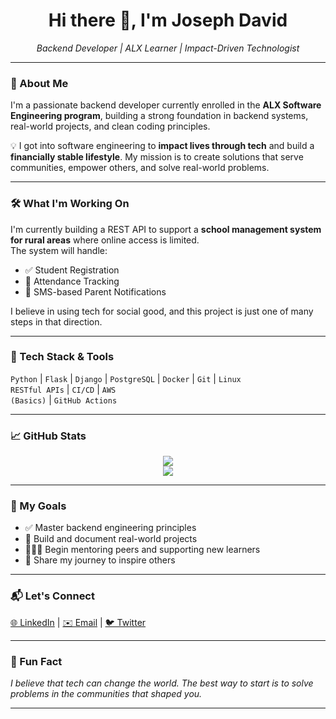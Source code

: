 <h1 align="center">Hi there 👋, I'm Joseph David</h1>

<p align="center">
  <em>
    Backend Developer | ALX Learner | Impact-Driven Technologist
  </em>
</p>

---

### 🚀 About Me

I'm a passionate backend developer currently enrolled in the <strong>ALX Software Engineering program</strong>, building a strong foundation in backend systems, real-world projects, and clean coding principles.

💡 I got into software engineering to <strong>impact lives through tech</strong> and build a <strong>financially stable lifestyle</strong>. My mission is to create solutions that serve communities, empower others, and solve real-world problems.

---

### 🛠️ What I'm Working On

I'm currently building a REST API to support a <strong>school management system for rural areas</strong> where online access is limited.  
The system will handle:
- ✅ Student Registration  
- 📆 Attendance Tracking  
- 📩 SMS-based Parent Notifications

I believe in using tech for social good, and this project is just one of many steps in that direction.

---

### 🔨 Tech Stack & Tools

<code>Python</code> | <code>Flask</code> | <code>Django</code> | <code>PostgreSQL</code> | <code>Docker</code> | <code>Git</code> | <code>Linux</code>  
<code>RESTful APIs</code> | <code>CI/CD</code> | <code>AWS (Basics)</code> | <code>GitHub Actions</code>  

---

### 📈 GitHub Stats

<p align="center">
  <img src="https://github-readme-stats.vercel.app/api?username=yourusername&show_icons=true&theme=tokyonight" />
  <br/>
  <img src="https://github-readme-stats.vercel.app/api/top-langs/?username=yourusername&layout=compact&theme=tokyonight" />
</p>

---

### 🌱 My Goals

- ✅ Master backend engineering principles
- 🔄 Build and document real-world projects
- 🧑‍🤝‍🧑 Begin mentoring peers and supporting new learners
- 📢 Share my journey to inspire others

---

### 📬 Let's Connect

<p>
  <a href="https://linkedin.com/in/yourusername" target="_blank">🌐 LinkedIn</a> |
  <a href="mailto:your.email@example.com">✉️ Email</a> |
  <a href="https://twitter.com/yourhandle">🐦 Twitter</a>
</p>

---

### 🧠 Fun Fact

<em>I believe that tech can change the world. The best way to start is to solve problems in the communities that shaped you.</em>

---

